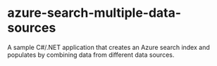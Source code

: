 # azure-search-multiple-data-sources
A sample C#/.NET application that creates an Azure search index and populates by combining data from different data sources.
